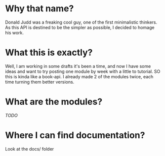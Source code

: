 # Why that name?
Donald Judd was a freaking cool guy, one of the first minimalistic thinkers. As this API is destined to be the simpler as possible, I decided to homage his work.

# What this is exactly?
Well, I am working in some drafts it's been a time, and now I have some ideas and want to try posting one module by week with a little to tutorial. SO this is kinda like a book-api. I already made 2 of the modules twice, each time turning them better versions.

# What are the modules?

*TODO*

# Where I can find documentation?

Look at the docs/ folder


